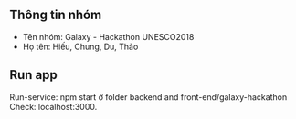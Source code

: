 ## Thông tin nhóm
- Tên nhóm: Galaxy - Hackathon UNESCO2018
- Họ tên: Hiếu, Chung, Du, Thảo

## Run app
Run-service: npm start ở folder backend and front-end/galaxy-hackathon
Check: localhost:3000.

